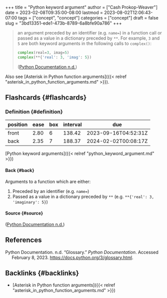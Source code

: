 +++
title = "Python keyword argument"
author = ["Cash Prokop-Weaver"]
date = 2023-02-08T09:35:00-08:00
lastmod = 2023-08-02T12:06:43-07:00
tags = ["concept", "concept"]
categories = ["concept"]
draft = false
slug = "3bd13351-ede1-473b-8789-6a8bfe90a786"
+++

> an argument preceded by an identifier (e.g. `name=`) in a function call or passed as a value in a dictionary preceded by `**`. For example, `3` and `5` are both keyword arguments in the following calls to `complex()`:
>
> ```python
> complex(real=3, imag=5)
> complex(**{'real': 3, 'imag': 5})
> ```
>
> (<a href="#citeproc_bib_item_1">Python Documentation n.d.</a>)

Also see [Asterisk in Python function arguments]({{< relref "asterisk_in_python_function_arguments.md" >}}).


## Flashcards {#flashcards}


### Definition {#definition}

| position | ease | box | interval | due                  |
|----------|------|-----|----------|----------------------|
| front    | 2.80 | 6   | 138.42   | 2023-09-16T04:52:31Z |
| back     | 2.35 | 7   | 188.37   | 2024-02-02T00:08:17Z |

[Python keyword arguments]({{< relref "python_keyword_argument.md" >}})


#### Back {#back}

Arguments to a function which are either:

1.  Preceded by an identifier (e.g. `name=`)
2.  Passed as a value in a dictionary preceded by `**` (e.g. `**{'real': 3, 'imaginary': 5}`)


#### Source {#source}

(<a href="#citeproc_bib_item_1">Python Documentation n.d.</a>)

## References

<style>.csl-entry{text-indent: -1.5em; margin-left: 1.5em;}</style><div class="csl-bib-body">
  <div class="csl-entry"><a id="citeproc_bib_item_1"></a>Python Documentation. n.d. “Glossary.” <i>Python Documentation</i>. Accessed February 8, 2023. <a href="https://docs.python.org/3/glossary.html">https://docs.python.org/3/glossary.html</a>.</div>
</div>


## Backlinks {#backlinks}

-   [Asterisk in Python function arguments]({{< relref "asterisk_in_python_function_arguments.md" >}})
